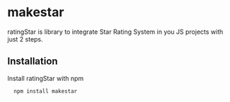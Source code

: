 # makestar

ratingStar is library to integrate Star Rating System in you JS projects
with just 2 steps.

## Installation

Install ratingStar with npm

```bash
  npm install makestar
```
